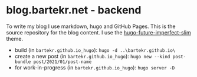 # blog.bartekr.net - backend

To write my blog I use markdown, hugo and GitHub Pages. This is the source repository for the blog content. I use the [hugo-future-imperfect-slim](https://themes.gohugo.io/hugo-future-imperfect-slim/) theme.

* build (in `bartekr.github.io_hugo`): `hugo -d ..\bartekr.github.io\`
* create a new post (in `bartekr.github.io_hugo`): `hugo new --kind post-bundle post/2021/01/post-name`
* for work-in-progress (in `bartekr.github.io_hugo`): `hugo server -D`

